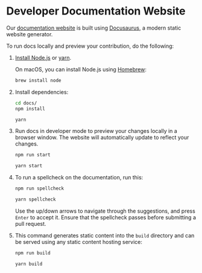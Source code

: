 # Developer Documentation Website

Our [documentation website](https://docs.wardenprotocol.org) is built using [Docusaurus](https://docusaurus.io), a modern static website generator.

To run docs locally and preview your contribution, do the following:

1. [Install Node.js](https://nodejs.org/en/download/package-manager) or [yarn](https://yarnpkg.com/getting-started/install).

    On macOS, you can install Node.js using [Homebrew](https://brew.sh):
    
    ```bash
    brew install node
    ```
2. Install dependencies:
    
    ```bash
    cd docs/
    npm install
    ```

    ```bash
    yarn
    ```
3. Run docs in developer mode to preview your changes locally in a browser window. The website will automatically update to reflect your changes.
    
    ```bash
    npm run start
    ```

    ```bash
    yarn start
    ```

4. To run a spellcheck on the documentation, run this:
   
   ```bash
   npm run spellcheck
   ```

   ```bash
   yarn spellcheck
   ```

   Use the up/down arrows to navigate through the suggestions, and press `Enter`
   to accept it. Ensure that the spellcheck passes before submitting a pull request.

5. This command generates static content into the `build` directory and can be served using any static content hosting service:

    ```bash
    npm run build
    ```
    
    ```bash
    yarn build
    ```